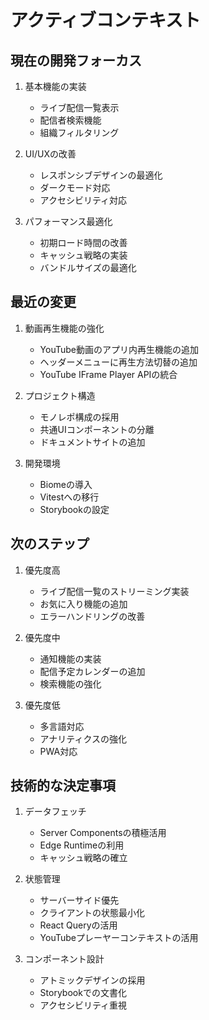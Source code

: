 # アクティブコンテキスト

## 現在の開発フォーカス

1. 基本機能の実装
   - ライブ配信一覧表示
   - 配信者検索機能
   - 組織フィルタリング

2. UI/UXの改善
   - レスポンシブデザインの最適化
   - ダークモード対応
   - アクセシビリティ対応

3. パフォーマンス最適化
   - 初期ロード時間の改善
   - キャッシュ戦略の実装
   - バンドルサイズの最適化

## 最近の変更

1. 動画再生機能の強化
   - YouTube動画のアプリ内再生機能の追加
   - ヘッダーメニューに再生方法切替の追加
   - YouTube IFrame Player APIの統合

2. プロジェクト構造
   - モノレポ構成の採用
   - 共通UIコンポーネントの分離
   - ドキュメントサイトの追加

3. 開発環境
   - Biomeの導入
   - Vitestへの移行
   - Storybookの設定

## 次のステップ

1. 優先度高
   - ライブ配信一覧のストリーミング実装
   - お気に入り機能の追加
   - エラーハンドリングの改善

2. 優先度中
   - 通知機能の実装
   - 配信予定カレンダーの追加
   - 検索機能の強化

3. 優先度低
   - 多言語対応
   - アナリティクスの強化
   - PWA対応

## 技術的な決定事項

1. データフェッチ
   - Server Componentsの積極活用
   - Edge Runtimeの利用
   - キャッシュ戦略の確立

2. 状態管理
   - サーバーサイド優先
   - クライアントの状態最小化
   - React Queryの活用
   - YouTubeプレーヤーコンテキストの活用

3. コンポーネント設計
   - アトミックデザインの採用
   - Storybookでの文書化
   - アクセシビリティ重視
